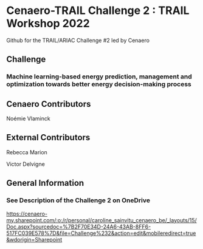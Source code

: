 # Cenaero-TRAIL Challenge 2 : TRAIL Workshop 2022
Github for the TRAIL/ARIAC Challenge #2 led by Cenaero

## Challenge  
### Machine learning-based energy prediction, management and optimization towards better energy decision-making process

## Cenaero Contributors 
Noémie Vlaminck  

## External Contributors
Rebecca Marion

Victor Delvigne

## General Information 

### See Description of the Challenge 2 on OneDrive
https://cenaero-my.sharepoint.com/:o:/r/personal/caroline_sainvitu_cenaero_be/_layouts/15/Doc.aspx?sourcedoc=%7B2F70E34D-24A6-43AB-8FF6-517FC039E578%7D&file=Challenge%232&action=edit&mobileredirect=true&wdorigin=Sharepoint

